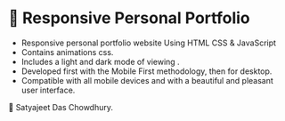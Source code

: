 # 💼 Responsive Personal Portfolio

- Responsive personal portfolio website Using HTML CSS & JavaScript
- Contains animations css.
- Includes a light and dark mode of viewing .
- Developed first with the Mobile First methodology, then for desktop.
- Compatible with all mobile devices and with a beautiful and pleasant user interface.

💙 Satyajeet Das Chowdhury.
